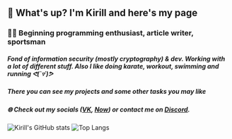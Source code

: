 ## 👋 What's up? I'm Kirill and here's my page
###  🏃‍♂️ Beginning programming enthusiast, article writer, sportsman
##### Fond of information security (mostly cryptography) & dev. Working with a lot of different stuff. Also I like doing karate, workout, swimming and running ᕙ(`▿´)ᕗ
##### There you can see my projects and some other tasks you may like️
##### 🌐 Check out my socials ([VK](https://vk.com/based_on64), [Now](https://nowapp.me/based_on64)) or contact me on [Discord](https://discordapp.com/users/7913).
###
###
![Kirill's GitHub stats](https://github-readme-stats.vercel.app/api?username=yak64&count_private=true)
 ![Top Langs](https://github-readme-stats.vercel.app/api/top-langs/?username=yak64&layout=compact)
